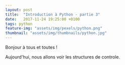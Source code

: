 ```yaml
---
layout: post
title:  "Introduction à Python - partie 3"
date:   2017-11-24 19:25:00 +0100
tags: python
feature-img: "assets/img/pexels/python.png"
thumbnail: "assets/img/thumbnails/python.jpg"
---
```


Bonjour à tous et toutes !

Aujourd'hui, nous allons voir les structures de controle.












